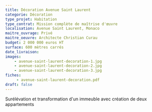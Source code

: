 ```yaml
---
title: Décoration Avenue Saint Laurent
categorie: Décoration
type_projet: Habitation
type_contrat: Mission complète de maîtrise d'œuvre
localisation: Avenue Saint Laurent, Monaco
maitre_ouvrage: Privé
maitre_oeuvre: Architecte Christian Curau
budget: 2 000 000 euros HT
surface: 600 mètres carrés
date_livraison:
images:
    - avenue-saint-laurent-decoration-1.jpg
    - avenue-saint-laurent-decoration-2.jpg
    - avenue-saint-laurent-decoration-3.jpg
fiches:
     - avenue-saint-laurent-decoration.pdf
draft: false
---
```

Surélévation et transformation d'un immeuble avec création de deux appartements
